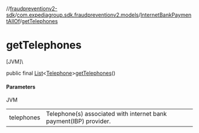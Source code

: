 //[fraudpreventionv2-sdk](../../../index.md)/[com.expediagroup.sdk.fraudpreventionv2.models](../index.md)/[InternetBankPaymentAllOf](index.md)/[getTelephones](get-telephones.md)

# getTelephones

[JVM]\

public final [List](https://docs.oracle.com/javase/8/docs/api/java/util/List.html)&lt;[Telephone](../-telephone/index.md)&gt;[getTelephones](get-telephones.md)()

#### Parameters

JVM

| | |
|---|---|
| telephones | Telephone(s) associated with internet bank payment(IBP) provider. |
